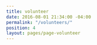 ```yaml
---
title: volunteer
date: 2016-08-01 21:34:00 -04:00
permalink: "/volunteers/"
position: 4
layout: pages/page-volunteer
---
```


